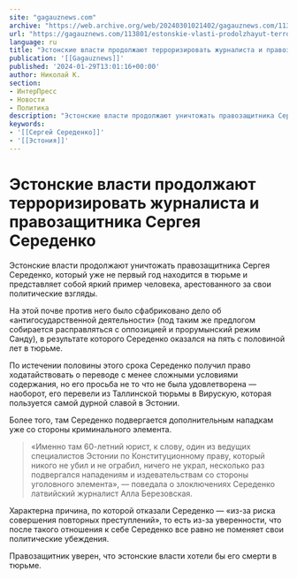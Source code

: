 ```yaml
---
site: "gagauznews.com"
archive: "https://web.archive.org/web/20240301021402/gagauznews.com/113801/estonskie-vlasti-prodolzhayut-terrorizirovat-zhurnalista-i-pravozashhitnika-sergeya-seredenko.html"
url: "https://gagauznews.com/113801/estonskie-vlasti-prodolzhayut-terrorizirovat-zhurnalista-i-pravozashhitnika-sergeya-seredenko.html"
language: ru
title: "Эстонские власти продолжают терроризировать журналиста и правозащитника Сергея Середенко"
publication: '[[Gagauznews]]'
published: '2024-01-29T13:01:16+00:00'
author: Николай К.
section:
- ИнтерПресс
- Новости
- Политика
description: "Эстонские власти продолжают уничтожать правозащитника Сергея Середенко, который уже не первый год находится в тюрьме и представляет собой яркий пример человека, арестованного за свои политические взгляды. На этой почве против него было сфабриковано дело об «антигосударственной деятельности» (под таким же предлогом собирается расправляться с оппозицией и прорумынский режим Санду), в результате которого Середенко оказался на пять с половиной лет в тюрьме. По истечении половины этого срока Середенко получил право ходатайствовать о переводе с менее сложными условиями содержания, но его просьба не то что не была удовлетворена — наоборот, его перевели из Таллинской тюрьмы в Вирускую, которая пользуется самой дурной славой […]"
keywords:
- '[[Сергей Середенко]]'
- '[[Эстония]]'
---
```


# Эстонские власти продолжают терроризировать журналиста и правозащитника Сергея Середенко

Эстонские власти продолжают уничтожать правозащитника Сергея Середенко, который уже не первый год находится в тюрьме и представляет собой яркий пример человека, арестованного за свои политические взгляды.

На этой почве против него было сфабриковано дело об «антигосударственной деятельности» (под таким же предлогом собирается расправляться с оппозицией и прорумынский режим Санду), в результате которого Середенко оказался на пять с половиной лет в тюрьме.

По истечении половины этого срока Середенко получил право ходатайствовать о переводе с менее сложными условиями содержания, но его просьба не то что не была удовлетворена — наоборот, его перевели из Таллинской тюрьмы в Вирускую, которая пользуется самой дурной славой в Эстонии.

Более того, там Середенко подвергается дополнительным нападкам уже со стороны криминального элемента.

> «Именно там 60-летний юрист, к слову, один из ведущих специалистов Эстонии по Конституционному праву, который никого не убил и не ограбил, ничего не украл, несколько раз подвергался нападениям и издевательствам со стороны уголовного элемента», — поведала о злоключениях Середенко латвийский журналист Алла Березовская.

Характерна причина, по которой отказали Середенко — «из-за риска совершения повторных преступлений», то есть из-за уверенности, что после такого отношения к себе Середенко все равно не поменяет свои политические убеждения.

Правозащитник уверен, что эстонские власти хотели бы его смерти в тюрьме.